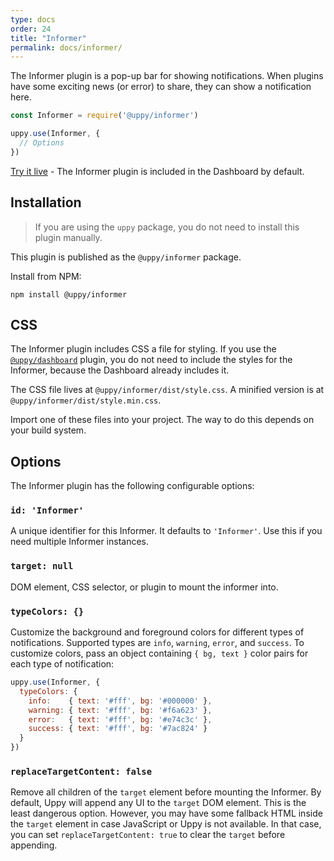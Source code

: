 ```yaml
---
type: docs
order: 24
title: "Informer"
permalink: docs/informer/
---
```


The Informer plugin is a pop-up bar for showing notifications. When plugins have some exciting news (or error) to share, they can show a notification here.

```js
const Informer = require('@uppy/informer')

uppy.use(Informer, {
  // Options
})
```

[Try it live](/examples/dashboard/) - The Informer plugin is included in the Dashboard by default.

## Installation

> If you are using the `uppy` package, you do not need to install this plugin manually.

This plugin is published as the `@uppy/informer` package.

Install from NPM:

```shell
npm install @uppy/informer
```

## CSS

The Informer plugin includes CSS a file for styling. If you use the [`@uppy/dashboard`](/docs/dashboard) plugin, you do not need to include the styles for the Informer, because the Dashboard already includes it.

The CSS file lives at `@uppy/informer/dist/style.css`. A minified version is at `@uppy/informer/dist/style.min.css`.

Import one of these files into your project. The way to do this depends on your build system.

## Options

The Informer plugin has the following configurable options:

### `id: 'Informer'`

A unique identifier for this Informer. It defaults to `'Informer'`. Use this if you need multiple Informer instances.

### `target: null`

DOM element, CSS selector, or plugin to mount the informer into.

### `typeColors: {}`

Customize the background and foreground colors for different types of notifications. Supported types are `info`, `warning`, `error`, and `success`. To customize colors, pass an object containing `{ bg, text }` color pairs for each type of notification:

```js
uppy.use(Informer, {
  typeColors: {
    info:    { text: '#fff', bg: '#000000' },
    warning: { text: '#fff', bg: '#f6a623' },
    error:   { text: '#fff', bg: '#e74c3c' },
    success: { text: '#fff', bg: '#7ac824' }
  }
})
```

### `replaceTargetContent: false`

Remove all children of the `target` element before mounting the Informer. By default, Uppy will append any UI to the `target` DOM element. This is the least dangerous option. However, you may have some fallback HTML inside the `target` element in case JavaScript or Uppy is not available. In that case, you can set `replaceTargetContent: true` to clear the `target` before appending.
